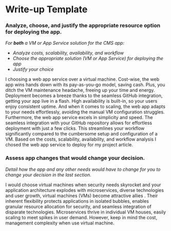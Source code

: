 # Write-up Template

### Analyze, choose, and justify the appropriate resource option for deploying the app.

*For **both** a VM or App Service solution for the CMS app:*
- *Analyze costs, scalability, availability, and workflow*
- *Choose the appropriate solution (VM or App Service) for deploying the app*
- *Justify your choice*

I choosing a web app service over a virtual machine. Cost-wise, the web app wins hands down with its pay-as-you-go model, saving cash. Plus, you ditch the VM maintenance headache, freeing up your time and energy. Deployment becomes a breeze thanks to the seamless GitHub integration, getting your app live in a flash. High availability is built-in, so your users enjoy consistent uptime. And when it comes to scaling, the web app adapts to your needs effortlessly, avoiding the manual VM configuration struggles. Furthermore, the web app service excels in simplicity and speed. The seamless integration with your GitHub repository allows for effortless deployment with just a few clicks. This streamlines your workflow significantly compared to the cumbersome setup and configuration of a VM. Based on the costs, scalability, availability, and workflow analysis I chosed the web app service to deploy for my project article.

### Assess app changes that would change your decision.

*Detail how the app and any other needs would have to change for you to change your decision in the last section.* 

I would choose virtual machines when security needs skyrocket and your application architecture explodes with microservices, diverse technologies and user growth, virtual machines (VMs) become attractive allies . Their inherent flexibility protects applications in isolated bubbles, enables granular resource allocation for security, and seamless integration of disparate technologies. Microservices thrive in individual VM houses, easily scaling to meet spikes in user demand. However, keep in mind the cost, management complexity when use virtual machine.